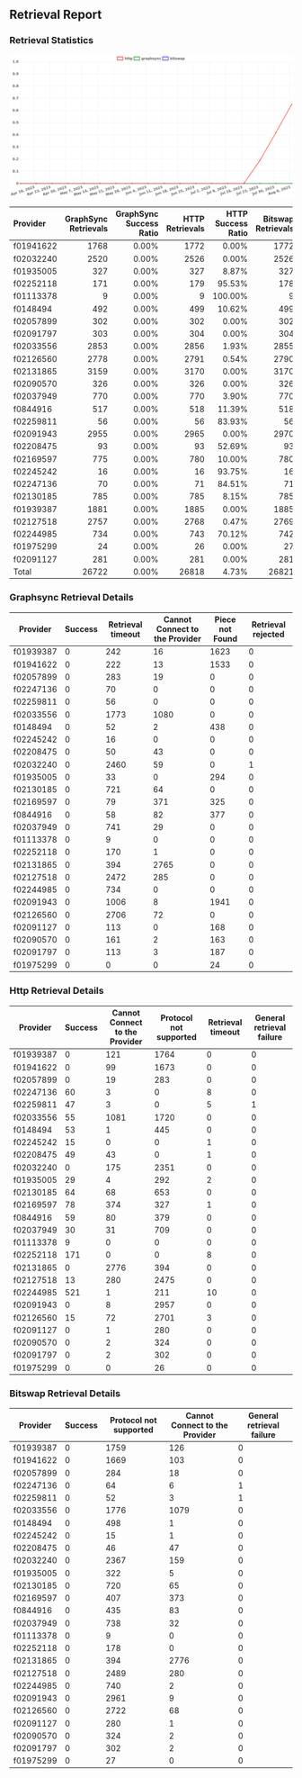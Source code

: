 ## Retrieval Report
### Retrieval Statistics
<img src="https://raw.githubusercontent.com/data-preservation-programs/filplus-checker-assets/main/filecoin-project/filecoin-plus-large-datasets/issues/1860/1691656621504.png"/>

| Provider  | GraphSync Retrievals | GraphSync Success Ratio | HTTP Retrievals | HTTP Success Ratio | Bitswap Retrievals | Bitswap Success Ratio |
| :-------- | -------------------: | ----------------------: | --------------: | -----------------: | -----------------: | --------------------: |
| f01941622 |                 1768 |                   0.00% |            1772 |              0.00% |               1772 |                 0.00% |
| f02032240 |                 2520 |                   0.00% |            2526 |              0.00% |               2526 |                 0.00% |
| f01935005 |                  327 |                   0.00% |             327 |              8.87% |                327 |                 0.00% |
| f02252118 |                  171 |                   0.00% |             179 |             95.53% |                178 |                 0.00% |
| f01113378 |                    9 |                   0.00% |               9 |            100.00% |                  9 |                 0.00% |
| f0148494  |                  492 |                   0.00% |             499 |             10.62% |                499 |                 0.00% |
| f02057899 |                  302 |                   0.00% |             302 |              0.00% |                302 |                 0.00% |
| f02091797 |                  303 |                   0.00% |             304 |              0.00% |                304 |                 0.00% |
| f02033556 |                 2853 |                   0.00% |            2856 |              1.93% |               2855 |                 0.00% |
| f02126560 |                 2778 |                   0.00% |            2791 |              0.54% |               2790 |                 0.00% |
| f02131865 |                 3159 |                   0.00% |            3170 |              0.00% |               3170 |                 0.00% |
| f02090570 |                  326 |                   0.00% |             326 |              0.00% |                326 |                 0.00% |
| f02037949 |                  770 |                   0.00% |             770 |              3.90% |                770 |                 0.00% |
| f0844916  |                  517 |                   0.00% |             518 |             11.39% |                518 |                 0.00% |
| f02259811 |                   56 |                   0.00% |              56 |             83.93% |                 56 |                 0.00% |
| f02091943 |                 2955 |                   0.00% |            2965 |              0.00% |               2970 |                 0.00% |
| f02208475 |                   93 |                   0.00% |              93 |             52.69% |                 93 |                 0.00% |
| f02169597 |                  775 |                   0.00% |             780 |             10.00% |                780 |                 0.00% |
| f02245242 |                   16 |                   0.00% |              16 |             93.75% |                 16 |                 0.00% |
| f02247136 |                   70 |                   0.00% |              71 |             84.51% |                 71 |                 0.00% |
| f02130185 |                  785 |                   0.00% |             785 |              8.15% |                785 |                 0.00% |
| f01939387 |                 1881 |                   0.00% |            1885 |              0.00% |               1885 |                 0.00% |
| f02127518 |                 2757 |                   0.00% |            2768 |              0.47% |               2769 |                 0.00% |
| f02244985 |                  734 |                   0.00% |             743 |             70.12% |                742 |                 0.00% |
| f01975299 |                   24 |                   0.00% |              26 |              0.00% |                 27 |                 0.00% |
| f02091127 |                  281 |                   0.00% |             281 |              0.00% |                281 |                 0.00% |
| Total     |                26722 |                   0.00% |           26818 |              4.73% |              26821 |                 0.00% |

### Graphsync Retrieval Details
| Provider  | Success | Retrieval timeout | Cannot Connect to the Provider | Piece not Found | Retrieval rejected |
| --------- | ------- | ----------------- | ------------------------------ | --------------- | ------------------ |
| f01939387 | 0       | 242               | 16                             | 1623            | 0                  |
| f01941622 | 0       | 222               | 13                             | 1533            | 0                  |
| f02057899 | 0       | 283               | 19                             | 0               | 0                  |
| f02247136 | 0       | 70                | 0                              | 0               | 0                  |
| f02259811 | 0       | 56                | 0                              | 0               | 0                  |
| f02033556 | 0       | 1773              | 1080                           | 0               | 0                  |
| f0148494  | 0       | 52                | 2                              | 438             | 0                  |
| f02245242 | 0       | 16                | 0                              | 0               | 0                  |
| f02208475 | 0       | 50                | 43                             | 0               | 0                  |
| f02032240 | 0       | 2460              | 59                             | 0               | 1                  |
| f01935005 | 0       | 33                | 0                              | 294             | 0                  |
| f02130185 | 0       | 721               | 64                             | 0               | 0                  |
| f02169597 | 0       | 79                | 371                            | 325             | 0                  |
| f0844916  | 0       | 58                | 82                             | 377             | 0                  |
| f02037949 | 0       | 741               | 29                             | 0               | 0                  |
| f01113378 | 0       | 9                 | 0                              | 0               | 0                  |
| f02252118 | 0       | 170               | 1                              | 0               | 0                  |
| f02131865 | 0       | 394               | 2765                           | 0               | 0                  |
| f02127518 | 0       | 2472              | 285                            | 0               | 0                  |
| f02244985 | 0       | 734               | 0                              | 0               | 0                  |
| f02091943 | 0       | 1006              | 8                              | 1941            | 0                  |
| f02126560 | 0       | 2706              | 72                             | 0               | 0                  |
| f02091127 | 0       | 113               | 0                              | 168             | 0                  |
| f02090570 | 0       | 161               | 2                              | 163             | 0                  |
| f02091797 | 0       | 113               | 3                              | 187             | 0                  |
| f01975299 | 0       | 0                 | 0                              | 24              | 0                  |

### Http Retrieval Details
| Provider  | Success | Cannot Connect to the Provider | Protocol not supported | Retrieval timeout | General retrieval failure |
| --------- | ------- | ------------------------------ | ---------------------- | ----------------- | ------------------------- |
| f01939387 | 0       | 121                            | 1764                   | 0                 | 0                         |
| f01941622 | 0       | 99                             | 1673                   | 0                 | 0                         |
| f02057899 | 0       | 19                             | 283                    | 0                 | 0                         |
| f02247136 | 60      | 3                              | 0                      | 8                 | 0                         |
| f02259811 | 47      | 3                              | 0                      | 5                 | 1                         |
| f02033556 | 55      | 1081                           | 1720                   | 0                 | 0                         |
| f0148494  | 53      | 1                              | 445                    | 0                 | 0                         |
| f02245242 | 15      | 0                              | 0                      | 1                 | 0                         |
| f02208475 | 49      | 43                             | 0                      | 1                 | 0                         |
| f02032240 | 0       | 175                            | 2351                   | 0                 | 0                         |
| f01935005 | 29      | 4                              | 292                    | 2                 | 0                         |
| f02130185 | 64      | 68                             | 653                    | 0                 | 0                         |
| f02169597 | 78      | 374                            | 327                    | 1                 | 0                         |
| f0844916  | 59      | 80                             | 379                    | 0                 | 0                         |
| f02037949 | 30      | 31                             | 709                    | 0                 | 0                         |
| f01113378 | 9       | 0                              | 0                      | 0                 | 0                         |
| f02252118 | 171     | 0                              | 0                      | 8                 | 0                         |
| f02131865 | 0       | 2776                           | 394                    | 0                 | 0                         |
| f02127518 | 13      | 280                            | 2475                   | 0                 | 0                         |
| f02244985 | 521     | 1                              | 211                    | 10                | 0                         |
| f02091943 | 0       | 8                              | 2957                   | 0                 | 0                         |
| f02126560 | 15      | 72                             | 2701                   | 3                 | 0                         |
| f02091127 | 0       | 1                              | 280                    | 0                 | 0                         |
| f02090570 | 0       | 2                              | 324                    | 0                 | 0                         |
| f02091797 | 0       | 2                              | 302                    | 0                 | 0                         |
| f01975299 | 0       | 0                              | 26                     | 0                 | 0                         |

### Bitswap Retrieval Details
| Provider  | Success | Protocol not supported | Cannot Connect to the Provider | General retrieval failure |
| --------- | ------- | ---------------------- | ------------------------------ | ------------------------- |
| f01939387 | 0       | 1759                   | 126                            | 0                         |
| f01941622 | 0       | 1669                   | 103                            | 0                         |
| f02057899 | 0       | 284                    | 18                             | 0                         |
| f02247136 | 0       | 64                     | 6                              | 1                         |
| f02259811 | 0       | 52                     | 3                              | 1                         |
| f02033556 | 0       | 1776                   | 1079                           | 0                         |
| f0148494  | 0       | 498                    | 1                              | 0                         |
| f02245242 | 0       | 15                     | 1                              | 0                         |
| f02208475 | 0       | 46                     | 47                             | 0                         |
| f02032240 | 0       | 2367                   | 159                            | 0                         |
| f01935005 | 0       | 322                    | 5                              | 0                         |
| f02130185 | 0       | 720                    | 65                             | 0                         |
| f02169597 | 0       | 407                    | 373                            | 0                         |
| f0844916  | 0       | 435                    | 83                             | 0                         |
| f02037949 | 0       | 738                    | 32                             | 0                         |
| f01113378 | 0       | 9                      | 0                              | 0                         |
| f02252118 | 0       | 178                    | 0                              | 0                         |
| f02131865 | 0       | 394                    | 2776                           | 0                         |
| f02127518 | 0       | 2489                   | 280                            | 0                         |
| f02244985 | 0       | 740                    | 2                              | 0                         |
| f02091943 | 0       | 2961                   | 9                              | 0                         |
| f02126560 | 0       | 2722                   | 68                             | 0                         |
| f02091127 | 0       | 280                    | 1                              | 0                         |
| f02090570 | 0       | 324                    | 2                              | 0                         |
| f02091797 | 0       | 302                    | 2                              | 0                         |
| f01975299 | 0       | 27                     | 0                              | 0                         |
